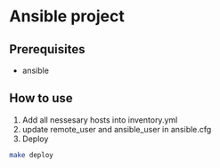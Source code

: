 # Ansible project

## Prerequisites

- ansible

## How to use

1. Add all nessesary hosts into inventory.yml
2. update remote_user and ansible_user in ansible.cfg
3. Deploy

```sh
make deploy
```
